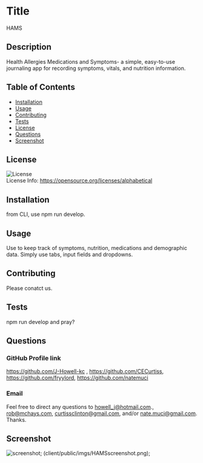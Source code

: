 
  # Title
HAMS

## Description
Health Allergies Medications and Symptoms- a simple, easy-to-use journaling app for recording symptoms, vitals, and nutrition information.

## Table of Contents
* [Installation](#installation)
* [Usage](#usage)
* [Contributing](#contributing)
* [Tests](#tests)
* [License](#license)
* [Questions](#questions)
* [Screenshot](#screenshot)

## License
![License](https://img.shields.io/badge/license-MIT-green) <br />
License Info: https://opensource.org/licenses/alphabetical 

## Installation
from CLI, use npm run develop.

## Usage
Use to keep track of symptoms, nutrition, medications and demographic data. Simply use tabs, input fields and dropdowns.

## Contributing
Please conatct us.

## Tests
npm run develop and pray?

## Questions 
### GitHub Profile link
https://github.com/J-Howell-kc , https://github.com/CECurtiss, https://github.com/fryylord, https://github.com/natemuci <br/>
### Email
Feel free to direct any questions to howell_j@hotmail.com., rob@mchays.com, curtissclinton@gmail.com, and/or  nate.muci@gmail.com. Thanks.

## Screenshot
![screenshot](); (client/public/imgs/HAMSscreenshot.png);
